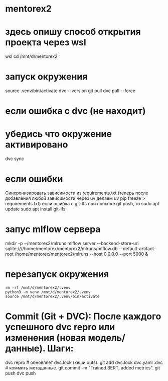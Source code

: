 ﻿# mentorex2
# здесь опишу способ открытия проекта через wsl 
wsl 
cd /mnt/d/mentorex2

# запуск окружения 
source .venv/bin/activate
dvc --version
git pull 
dvc pull --force

# если ошибка с dvc (не находит)
# убедись что окружение активировано
dvc sync

# если ошибки
Синхронизировать зависимости из requirements.txt (теперь после добавления любой зависимости через uv делаем uv pip freeze > requirements.txt)
если ошибка с git-lfs при попытке git push, то 
sudo apt update
sudo apt install git-lfs

# запус mlflow сервера
mkdir -p ~/mentorex2/mlruns
mlflow server --backend-store-uri sqlite:////home/mentorex/mentorex2/mlruns/mlflow.db --default-artifact-root /home/mentorex/mentorex2/mlruns --host 0.0.0.0 --port 5000 &

# перезапуск окружения
    rm -rf /mnt/d/mentorex2/.venv
    python3 -m venv /mnt/d/mentorex2/.venv
    source /mnt/d/mentorex2/.venv/bin/activate
    
# Commit (Git + DVC): После каждого успешного dvc repro или изменения (новая модель/данные). Шаги:

dvc repro # обновляет dvc.lock (хеши outs).
git add dvc.lock dvc.yaml .dvc # коммить метаданные.
git commit -m "Trained BERT, added metrics".
git push
dvc push

